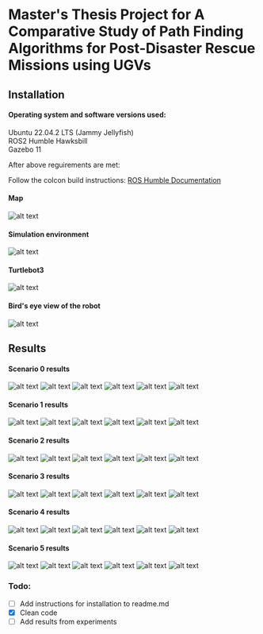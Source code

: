 # Master's Thesis Project for A Comparative Study of Path Finding Algorithms for Post-Disaster Rescue Missions using UGVs

## Installation
#### Operating system and software versions used:
Ubuntu 22.04.2 LTS (Jammy Jellyfish)  
ROS2 Humble Hawksbill  
Gazebo 11

After above reguirements are met:

Follow the colcon build instructions: [ROS Humble Documentation](https://docs.ros.org/en/humble/Tutorials/Beginner-Client-Libraries/Colcon-Tutorial.html#create-a-workspace)


[//]: # (1. Building the ROS package)
[//]: # (- Colcon build)
[//]: # (2. Running the simulations)
[//]: # (- ros2 launch ros_package scenario*.launch.py)

#### Map
![alt text](/media/map/maze_points_paths.png)

#### Simulation environment
![alt text](/media/gazebo/gazebo_maze_birdview.png)

#### Turtlebot3
![alt text](/media/gazebo/gazebo_turlebot_plain%20(copy).png)

#### Bird's eye view of the robot
![alt text](/media/gazebo/gazebo_turtlebot_birdview.png)

## Results
#### Scenario 0 results
![alt text](/media/Charts/Scenario%200/Scenario0Collisions.png)
![alt text](/media/Charts/Scenario%200/Scenario0Distance.png)
![alt text](/media/Charts/Scenario%200/Scenario0Recoveries.png)
![alt text](/media/Charts/Scenario%200/Scenario0Robustness.png)
![alt text](/media/Charts/Scenario%200/Scenario0Smoothness.png)
![alt text](/media/Charts/Scenario%200/Scenario0Time.png)


#### Scenario 1 results
![alt text](/media/Charts/Scenario%201/Scenario1Collisions.png)
![alt text](/media/Charts/Scenario%201/Scenario1Distance.png)
![alt text](/media/Charts/Scenario%201/Scenario1Recoveries.png)
![alt text](/media/Charts/Scenario%201/Scenario1Robustness.png)
![alt text](/media/Charts/Scenario%201/Scenario1Smoothness.png)
![alt text](/media/Charts/Scenario%201/Scenario1Time.png)


#### Scenario 2 results
![alt text](/media/Charts/Scenario%202/Scenario2Collisions.png)
![alt text](/media/Charts/Scenario%202/Scenario2Distance.png)
![alt text](/media/Charts/Scenario%202/Scenario2Recoveries.png)
![alt text](/media/Charts/Scenario%202/Scenario2Robustness.png)
![alt text](/media/Charts/Scenario%202/Scenario2Smoothness.png)
![alt text](/media/Charts/Scenario%202/Scenario2Time.png)


#### Scenario 3 results
![alt text](/media/Charts/Scenario%203/Scenario3Collisions.png)
![alt text](/media/Charts/Scenario%203/Scenario3Distance.png)
![alt text](/media/Charts/Scenario%203/Scenario3Recoveries.png)
![alt text](/media/Charts/Scenario%203/Scenario3Robustness.png)
![alt text](/media/Charts/Scenario%203/Scenario3Smoothness.png)
![alt text](/media/Charts/Scenario%203/Scenario3Time.png)


#### Scenario 4 results
![alt text](/media/Charts/Scenario%204/Scenario4Collisions.png)
![alt text](/media/Charts/Scenario%204/Scenario4Distance.png)
![alt text](/media/Charts/Scenario%204/Scenario4Recoveries.png)
![alt text](/media/Charts/Scenario%204/Scenario4Robustness.png)
![alt text](/media/Charts/Scenario%204/Scenario4Smoothness.png)
![alt text](/media/Charts/Scenario%204/Scenario4Time.png)


#### Scenario 5 results
![alt text](/media/Charts/Scenario%205/Scenario5Collisions.png)
![alt text](/media/Charts/Scenario%205/Scenario5Distance.png)
![alt text](/media/Charts/Scenario%205/Scenario5Recoveries.png)
![alt text](/media/Charts/Scenario%205/Scenario5Robustness.png)
![alt text](/media/Charts/Scenario%205/Scenario5Smoothness.png)
![alt text](/media/Charts/Scenario%205/Scenario5Time.png)




### Todo:
- [ ] Add instructions for installation to readme.md
- [x] Clean code
- [ ] Add results from experiments